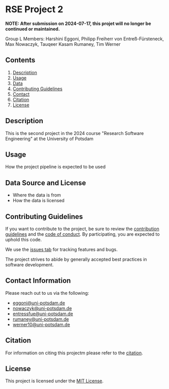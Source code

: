 # RSE Project 2

**NOTE: After submission on 2024-07-17, this projet will no longer be continued or maintained.**

Group L Members:
Harshini Eggoni, Philipp Freiherr von Entreß-Fürsteneck, Max Nowaczyk, Tauqeer Kasam Rumaney, Tim Werner


## Contents
1. [Description](#description)
1. [Usage](#usage)
1. [Data](#data-source-and-license)
1. [Contributing Guidelines](#contributing-guidelines)
1. [Contact](#contact-information)
1. [Citation](#citation)
1. [License](#license)


## Description

This is the second project in the 2024 course "Research Software Engineering" at the University of Potsdam

## Usage

How the project pipeline is expected to be used

## Data Source and License

- Where the data is from
- How the data is licensed

## Contributing Guidelines 

If you want to contribute to the project, be sure to review the [contribution guidelines](CONTRIBUTING.md) and the [code of conduct](CONDUCT.md). By participating, you are expected to uphold this code.

We use the [issues tab](https://gitup.uni-potsdam.de/werner10/rse24_project-two/-/issues) for
tracking features and bugs.

The project strives to abide by generally accepted best practices in software development.

## Contact Information

Please reach out to us via the following:
- [eggoni@uni-potsdam.de](mailto:eggoni@uni-potsdam.de)
- [nowaczyk@uni-potsdam.de](mailto:nowaczyk@uni-potsdam.de)
- [entressfue@uni-potsdam.de](mailto:entressfue@uni-potsdam.de)
- [rumaney@uni-potsdam.de](mailto:rumaney@uni-potsdam.de)
- [werner10@uni-potsdam.de](mailto:werner10@uni-potsdam.de)

## Citation

For information on citing this projectm please refer to the [citation](CITATION.cff).

## License
This project is licensed under the [MIT License](LICENSE).


